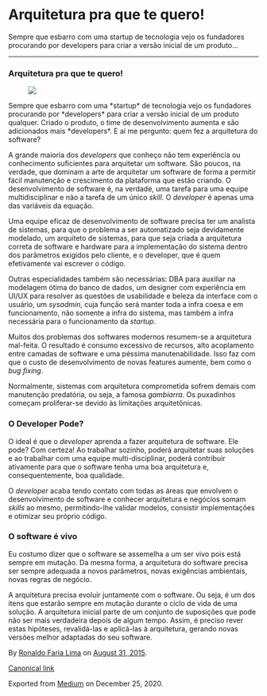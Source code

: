 Arquitetura pra que te quero!
=============================

Sempre que esbarro com uma startup de tecnologia vejo os fundadores
procurando por developers para criar a versão inicial de um produto…

------------------------------------------------------------------------

### Arquitetura pra que te quero!

<figure>
<img src="https://cdn-images-1.medium.com/max/400/1*anY5tq--q1FLrwpiwYpIAw.jpeg" class="graf-image" />
</figure>Sempre que esbarro com uma *startup* de tecnologia vejo os
fundadores procurando por *developers* para criar a versão inicial de um
produto qualquer. Criado o produto, o time de desenvolvimento aumenta e
são adicionados mais *developers*. E aí me pergunto: quem fez a
arquitetura do software?

A grande maioria dos *developers* que conheço não tem experiência ou
conhecimento suficientes para arquitetar um software. São poucos, na
verdade, que dominam a arte de arquitetar um software de forma a
permitir fácil manutenção e crescimento da plataforma que estão criando.
O desenvolvimento de software é, na verdade, uma tarefa para uma equipe
multidisciplinar e não a tarefa de um único *skill*. O *developer* é
apenas uma das variáveis da equação.

Uma equipe eficaz de desenvolvimento de software precisa ter um analista
de sistemas, para que o problema a ser automatizado seja devidamente
modelado, um arquiteto de sistemas, para que seja criada a arquitetura
correta de software e hardware para a implementação do sistema dentro
dos parâmetros exigidos pelo cliente, e o developer, que é quem
efetivamente vai escrever o código.

Outras especialidades também são necessárias: DBA para auxiliar na
modelagem ótima do banco de dados, um designer com experiência em UI/UX
para resolver as questões de usabilidade e beleza da interface com o
usuário, um *sysadmin*, cuja função será manter toda a infra coesa e em
funcionamento, não somente a infra do sistema, mas também a infra
necessária para o funcionamento da *startup*.

Muitos dos problemas dos softwares modernos resumem-se a arquitetura
mal-feita. O resultado é consumo excessivo de recursos, alto acoplamento
entre camadas de software e uma péssima manutenabilidade. Isso faz com
que o custo de desenvolvimento de novas features aumente, bem como o
*bug fixing*.

Normalmente, sistemas com arquitetura comprometida sofrem demais com
manutenção predatória, ou seja, a famosa *gambiarra*. Os puxadinhos
começam proliferar-se devido às limitações arquitetônicas.

### O Developer Pode?

O ideal é que o *developer* aprenda a fazer arquitetura de software. Ele
pode? Com certeza! Ao trabalhar sozinho, poderá arquitetar suas soluções
e ao trabalhar com uma equipe multi-disciplinar, poderá contribuir
ativamente para que o software tenha uma boa arquitetura e,
consequentemente, boa qualidade.

O *developer* acaba tendo contato com todas as áreas que envolvem o
desenvolvimento de software e conhecer arquitetura e negócios somam
*skills* ao mesmo, permitindo-lhe validar modelos, consistir
implementações e otimizar seu próprio código.

### O software é vivo

Eu costumo dizer que o software se assemelha a um ser vivo pois está
sempre em mutação. Da mesma forma, a arquitetura do software precisa ser
sempre adequada a novos parâmetros, novas exigências ambientais, novas
regras de negócio.

A arquitetura precisa evoluir juntamente com o software. Ou seja, é um
dos itens que estarão sempre em mutação durante o ciclo de vida de uma
solução. A arquitetura inicial parte de um conjunto de suposições que
pode não ser mais verdadeira depois de algum tempo. Assim, é preciso
rever estas hipóteses, revalidá-las e aplicá-las à arquitetura, gerando
novas versões melhor adaptadas do seu software.

By
<a href="https://medium.com/@ronaldolima" class="p-author h-card">Ronaldo Faria Lima</a>
on [August 31, 2015](https://medium.com/p/ae536d85d8fe).

<a href="https://medium.com/@ronaldolima/arquitetura-pra-que-te-quero-ae536d85d8fe" class="p-canonical">Canonical link</a>

Exported from [Medium](https://medium.com) on December 25, 2020.
